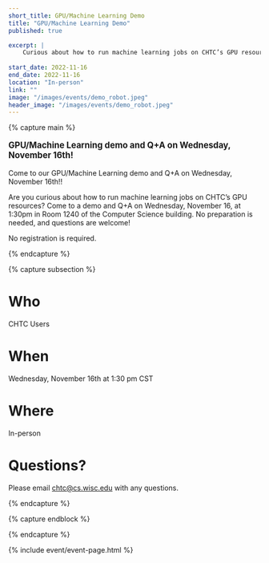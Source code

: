 ```yaml
---
short_title: GPU/Machine Learning Demo
title: "GPU/Machine Learning Demo"
published: true

excerpt: |
    Curious about how to run machine learning jobs on CHTC’s GPU resources? Come to a demo and Q+A on Wednesday, November 16th!
    
start_date: 2022-11-16
end_date: 2022-11-16
location: "In-person"
link: ""
image: "/images/events/demo_robot.jpeg"
header_image: "/images/events/demo_robot.jpeg"
---
```


{% capture main %}

<p style="font-size: larger; font-weight: bold;">GPU/Machine Learning demo and Q+A on Wednesday, November 16th!</p>

Come to our GPU/Machine Learning demo and Q+A on Wednesday, November 16th!!

Are you curious about how to run machine learning jobs on CHTC’s GPU resources? Come to a demo and Q+A on Wednesday, November 16, at 1:30pm in Room 1240 of the Computer Science building. No preparation is needed, and questions are welcome!

No registration is required.

{% endcapture %}


{% capture subsection %}
# Who

CHTC Users

# When

Wednesday, November 16th at 1:30 pm CST

# Where

In-person

# Questions?

Please email <chtc@cs.wisc.edu> with any questions.

{% endcapture %}

{% capture endblock %}


{% endcapture %}

{% include event/event-page.html %}
